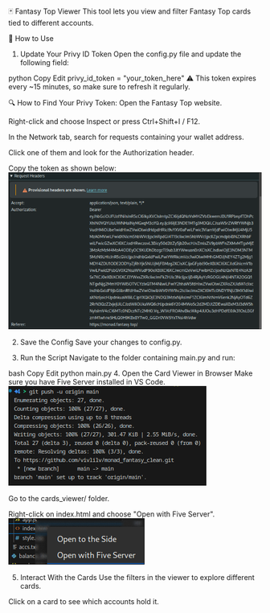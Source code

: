 🃏 Fantasy Top Viewer
This tool lets you view and filter Fantasy Top cards tied to different accounts.

🚀 How to Use
1. Update Your Privy ID Token
Open the config.py file and update the following field:

python
Copy
Edit
privy_id_token = "your_token_here"
⚠️ This token expires every ~15 minutes, so make sure to refresh it regularly.

🔍 How to Find Your Privy Token:
Open the Fantasy Top website.

Right-click and choose Inspect or press Ctrl+Shift+I / F12.

In the Network tab, search for requests containing your wallet address.

Click one of them and look for the Authorization header.

Copy the token as shown below:
![Alt text](privy_id_token.png)



2. Save the Config
Save your changes to config.py.

3. Run the Script
Navigate to the folder containing main.py and run:

bash
Copy
Edit
python main.py
4. Open the Card Viewer in Browser
Make sure you have Five Server installed in VS Code.
![Alt text](five_server_install.png)

Go to the cards_viewer/ folder.

Right-click on index.html and choose "Open with Five Server".
![Alt text](run_five_server.png)

5. Interact With the Cards
Use the filters in the viewer to explore different cards.

Click on a card to see which accounts hold it.
